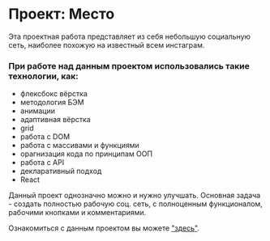 # Проект: Место

Эта проектная работа представляет из себя небольшую социальную сеть, наиболее похожую на известный всем инстаграм.

### При работе над данным проектом использовались такие технологии, как:
* флексбокс вёрстка
* методология БЭМ
* анимации
* адаптивная вёрстка
* grid
* работа с DOM
* работа с массивами и функциями
* орагнизация кода по принципам ООП
* работа с API
* декларативный подход
* React

Данный проект однозначно можно и нужно улучшать.
Основная задача - создать полностью рабочую соц. сеть, с полноценным функционалом, рабочими кнопками и комментариями.

Ознакомиться с данным проектом вы можете ["здесь"](https://e-zybkin.github.io/react-mesto-auth/).


